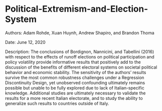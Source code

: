 # Political-Extremism-and-Election-System

Authors: Adam Rohde, Xuan Huynh, Andrew Shapiro, and Brandon Thoma

Date: June 12, 2020

Description: The conclusions of Bordignon, Nannicini, and Tabellini (2016) with respect to the
effects of runoff elections on political participation and policy volatility provide informative
results that positively add to the discussion of the benefits of different electoral
systems on societal political behavior and economic stability. The sensitivity of the
authors’ results survive the most common robustness challenges under a Regression
Discontinuity Design, yet unobserved confounding ultimately remains possible but
unable to be fully explored due to lack of Italian-specific knowledge. Additional studies
are ultimately necessary to validate the results for a more recent Italian electorate,
and to study the ability to generalize such results to countries outside of Italy.


